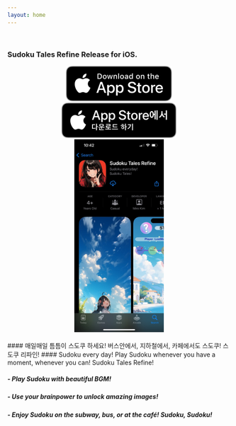 ```yaml
---
layout: home
---
```

<br>

### Sudoku Tales Refine Release for iOS.

<div class="row" align="center">
  <div class="column" >
        <a href="https://apps.apple.com/us/app/sudoku-tales-refine/id6547845536" target="_blank">
        <img src="/img/appleBadge/Download_on_the_App_Store_Badge_US-UK_RGB_blk_092917.svg" ></a>
  </div>
  <div class="column">
        <a href="https://apps.apple.com/kr/app/sudoku-tales-refine/id6547845536" target="_blank"> 
        <img src="/img/appleBadge/Download_on_the_App_Store_Badge_KR_RGB_blk_100317.svg"></a>
  </div>
</div>

<div class="screenShots" align="center">
<img src="/img/sudokuTales/SudokuTalesRefineShot01.jpeg" style="width:40%;height:40%">
</div>

<br>
#### 매일매일 틈틈이 스도쿠 하세요! 버스안에서, 지하철에서, 카페에서도 스도쿠! 스도쿠 리파인!
#### Sudoku every day! Play Sudoku whenever you have a moment, whenever you can! Sudoku Tales Refine!  

##### - Play Sudoku with beautiful BGM!  
##### - Use your brainpower to unlock amazing images!
##### - Enjoy Sudoku on the subway, bus, or at the café! Sudoku, Sudoku!

<br>
